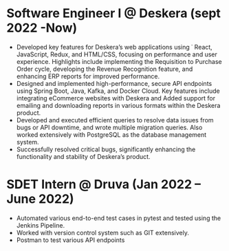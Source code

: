 #  Software Engineer I  @  Deskera  (sept 2022 -Now)

- Developed key features for Deskera’s web applications using ˙ React, JavaScript, Redux, and HTML/CSS, focusing on performance
and user experience. Highlights include implementing the Requisition to Purchase Order cycle, developing the Revenue Recognition
feature, and enhancing ERP reports for improved performance.
-  Designed and implemented high-performance, secure API endpoints using Spring Boot, Java, Kafka, and Docker Cloud. Key
features include integrating eCommerce websites with Deskera and Added support for emailing and downloading reports in various
formats within the Deskera product.
- Developed and executed efficient queries to resolve data issues from bugs or API downtime, and wrote multiple migration queries.
Also worked extensively with PostgreSQL as the database management system.
- Successfully resolved critical bugs, significantly enhancing the functionality and stability of Deskera’s product.



# SDET Intern @ Druva  (Jan 2022 – June 2022)

- Automated various end-to-end test cases in pytest and tested using the Jenkins Pipeline.
- Worked with version control system such as GIT extensively.
- Postman to test various API endpoints

